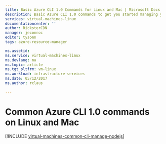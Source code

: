 ```yaml
---
title: Basic Azure CLI 1.0 Commands for Linux and Mac | Microsoft Docs
description: Basic Azure CLI 1.0 commands to get you started managing your VMs in Azure Resource Manager mode on Linux and Mac
services: virtual-machines-linux
documentationcenter: ''
author: RicksterCDN
manager: jeconnoc
editor: tysonn
tags: azure-resource-manager

ms.assetid: 
ms.service: virtual-machines-linux
ms.devlang: na
ms.topic: article
ms.tgt_pltfrm: vm-linux
ms.workload: infrastructure-services
ms.date: 05/12/2017
ms.author: rclaus

---
```

# Common Azure CLI 1.0 commands on Linux and Mac
[!INCLUDE [virtual-machines-common-cli-manage-nodejs](../../../includes/virtual-machines-common-cli-manage-nodejs.md)]